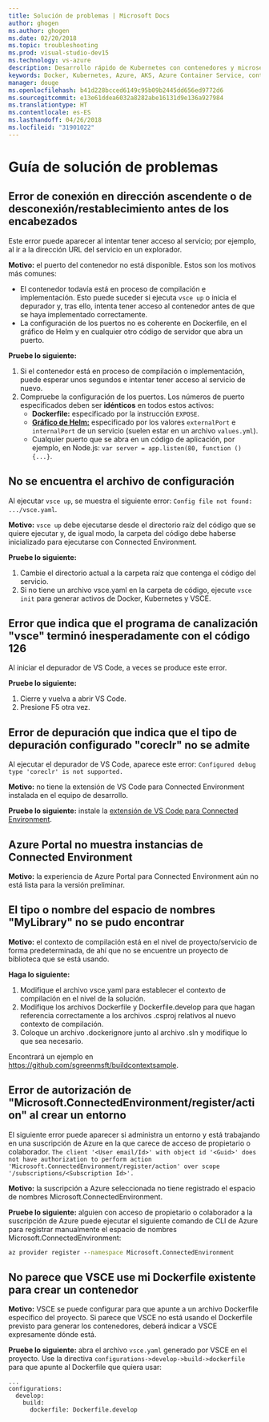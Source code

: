 ```yaml
---
title: Solución de problemas | Microsoft Docs
author: ghogen
ms.author: ghogen
ms.date: 02/20/2018
ms.topic: troubleshooting
ms.prod: visual-studio-dev15
ms.technology: vs-azure
description: Desarrollo rápido de Kubernetes con contenedores y microservicios en Azure
keywords: Docker, Kubernetes, Azure, AKS, Azure Container Service, contenedores
manager: douge
ms.openlocfilehash: b41d228bcced6149c95b09b2445dd656ed9772d6
ms.sourcegitcommit: e13e61ddea6032a8282abe16131d9e136a927984
ms.translationtype: HT
ms.contentlocale: es-ES
ms.lasthandoff: 04/26/2018
ms.locfileid: "31901022"
---
```

# <a name="troubleshooting-guide"></a>Guía de solución de problemas

## <a name="error-upstream-connect-error-or-disconnectreset-before-headers"></a>Error de conexión en dirección ascendente o de desconexión/restablecimiento antes de los encabezados
Este error puede aparecer al intentar tener acceso al servicio; por ejemplo, al ir a la dirección URL del servicio en un explorador. 

**Motivo:** el puerto del contenedor no está disponible. Estos son los motivos más comunes: 
* El contenedor todavía está en proceso de compilación e implementación. Esto puede suceder si ejecuta `vsce up` o inicia el depurador y, tras ello, intenta tener acceso al contenedor antes de que se haya implementado correctamente.
* La configuración de los puertos no es coherente en Dockerfile, en el gráfico de Helm y en cualquier otro código de servidor que abra un puerto.

**Pruebe lo siguiente:**
1. Si el contenedor está en proceso de compilación o implementación, puede esperar unos segundos e intentar tener acceso al servicio de nuevo. 
1. Compruebe la configuración de los puertos. Los números de puerto especificados deben ser **idénticos** en todos estos activos:
    * **Dockerfile:** especificado por la instrucción `EXPOSE`.
    * **[Gráfico de Helm:](https://docs.helm.sh)** especificado por los valores `externalPort` e `internalPort` de un servicio (suelen estar en un archivo `values.yml`).
    * Cualquier puerto que se abra en un código de aplicación, por ejemplo, en Node.js: `var server = app.listen(80, function () {...}`.


## <a name="config-file-not-found"></a>No se encuentra el archivo de configuración
Al ejecutar `vsce up`, se muestra el siguiente error: `Config file not found: .../vsce.yaml`.

**Motivo:** `vsce up` debe ejecutarse desde el directorio raíz del código que se quiere ejecutar y, de igual modo, la carpeta del código debe haberse inicializado para ejecutarse con Connected Environment.

**Pruebe lo siguiente:**
1. Cambie el directorio actual a la carpeta raíz que contenga el código del servicio. 
1. Si no tiene un archivo vsce.yaml en la carpeta de código, ejecute `vsce init` para generar activos de Docker, Kubernetes y VSCE.

## <a name="error-the-pipe-program-vsce-exited-unexpectedly-with-code-126"></a>Error que indica que el programa de canalización "vsce" terminó inesperadamente con el código 126
Al iniciar el depurador de VS Code, a veces se produce este error.

**Pruebe lo siguiente:**
1. Cierre y vuelva a abrir VS Code.
2. Presione F5 otra vez.


## <a name="debugging-error-configured-debug-type-coreclr-is-not-supported"></a>Error de depuración que indica que el tipo de depuración configurado "coreclr" no se admite
Al ejecutar el depurador de VS Code, aparece este error: `Configured debug type 'coreclr' is not supported.`

**Motivo:** no tiene la extensión de VS Code para Connected Environment instalada en el equipo de desarrollo.

**Pruebe lo siguiente:** instale la [extensión de VS Code para Connected Environment](get-started-netcore-01.md#get-kubernetes-debugging-for-vs-code).


## <a name="the-azure-portal-doesnt-show-connected-environment-instances"></a>Azure Portal no muestra instancias de Connected Environment

**Motivo:** la experiencia de Azure Portal para Connected Environment aún no está lista para la versión preliminar.


## <a name="the-type-or-namespace-name-mylibrary-could-not-be-found"></a>El tipo o nombre del espacio de nombres "MyLibrary" no se pudo encontrar

**Motivo:** el contexto de compilación está en el nivel de proyecto/servicio de forma predeterminada, de ahí que no se encuentre un proyecto de biblioteca que se está usando.

**Haga lo siguiente:**
1. Modifique el archivo vsce.yaml para establecer el contexto de compilación en el nivel de la solución.
2. Modifique los archivos Dockerfile y Dockerfile.develop para que hagan referencia correctamente a los archivos .csproj relativos al nuevo contexto de compilación.
3. Coloque un archivo .dockerignore junto al archivo .sln y modifique lo que sea necesario.

Encontrará un ejemplo en https://github.com/sgreenmsft/buildcontextsample.

## <a name="microsoftconnectedenvironmentregisteraction-authorization-error-when-creating-an-environment"></a>Error de autorización de "Microsoft.ConnectedEnvironment/register/action" al crear un entorno
El siguiente error puede aparecer si administra un entorno y está trabajando en una suscripción de Azure en la que carece de acceso de propietario o colaborador.
`The client '<User email/Id>' with object id '<Guid>' does not have authorization to perform action 'Microsoft.ConnectedEnvironment/register/action' over scope '/subscriptions/<Subscription Id>'.`

**Motivo:** la suscripción a Azure seleccionada no tiene registrado el espacio de nombres Microsoft.ConnectedEnvironment.

**Pruebe lo siguiente:** alguien con acceso de propietario o colaborador a la suscripción de Azure puede ejecutar el siguiente comando de CLI de Azure para registrar manualmente el espacio de nombres Microsoft.ConnectedEnvironment:

```cmd
az provider register --namespace Microsoft.ConnectedEnvironment
```

## <a name="vsce-doesnt-seem-to-use-my-existing-dockerfile-to-build-a-container"></a>No parece que VSCE use mi Dockerfile existente para crear un contenedor 

**Motivo:** VSCE se puede configurar para que apunte a un archivo Dockerfile específico del proyecto. Si parece que VSCE no está usando el Dockerfile previsto para generar los contenedores, deberá indicar a VSCE expresamente dónde está. 

**Pruebe lo siguiente:** abra el archivo `vsce.yaml` generado por VSCE en el proyecto. Use la directiva `configurations->develop->build->dockerfile` para que apunte al Dockerfile que quiera usar:

```
...
configurations:
  develop:
    build:
      dockerfile: Dockerfile.develop
```